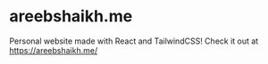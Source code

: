 # areebshaikh.me

Personal website made with React and TailwindCSS! Check it out at https://areebshaikh.me/

